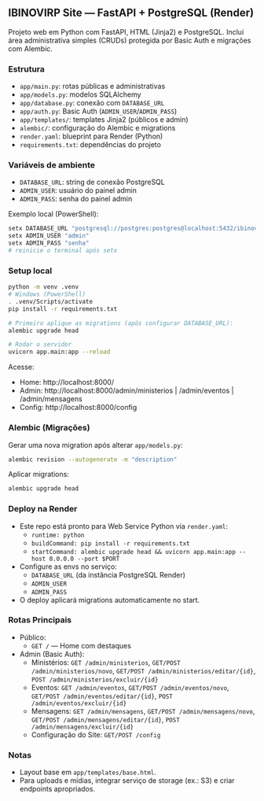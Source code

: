 ## IBINOVIRP Site — FastAPI + PostgreSQL (Render)

Projeto web em Python com FastAPI, HTML (Jinja2) e PostgreSQL. Inclui área administrativa simples (CRUDs) protegida por Basic Auth e migrações com Alembic.

### Estrutura

- `app/main.py`: rotas públicas e administrativas
- `app/models.py`: modelos SQLAlchemy
- `app/database.py`: conexão com `DATABASE_URL`
- `app/auth.py`: Basic Auth (`ADMIN_USER`/`ADMIN_PASS`)
- `app/templates/`: templates Jinja2 (públicos e admin)
- `alembic/`: configuração do Alembic e migrations
- `render.yaml`: blueprint para Render (Python)
- `requirements.txt`: dependências do projeto

### Variáveis de ambiente
- `DATABASE_URL`: string de conexão PostgreSQL
- `ADMIN_USER`: usuário do painel admin
- `ADMIN_PASS`: senha do painel admin

Exemplo local (PowerShell):
```powershell
setx DATABASE_URL "postgresql://postgres:postgres@localhost:5432/ibinovirp"
setx ADMIN_USER "admin"
setx ADMIN_PASS "senha"
# reinicie o terminal após setx
```

### Setup local
```bash
python -m venv .venv
# Windows (PowerShell)
. .venv/Scripts/activate
pip install -r requirements.txt

# Primeiro aplique as migrations (após configurar DATABASE_URL):
alembic upgrade head

# Rodar o servidor
uvicorn app.main:app --reload
```
Acesse:
- Home: http://localhost:8000/
- Admin: http://localhost:8000/admin/ministerios | /admin/eventos | /admin/mensagens
- Config: http://localhost:8000/config

### Alembic (Migrações)
Gerar uma nova migration após alterar `app/models.py`:
```bash
alembic revision --autogenerate -m "description"
```
Aplicar migrations:
```bash
alembic upgrade head
```

### Deploy na Render
- Este repo está pronto para Web Service Python via `render.yaml`:
  - `runtime: python`
  - `buildCommand: pip install -r requirements.txt`
  - `startCommand: alembic upgrade head && uvicorn app.main:app --host 0.0.0.0 --port $PORT`
- Configure as envs no serviço:
  - `DATABASE_URL` (da instância PostgreSQL Render)
  - `ADMIN_USER`
  - `ADMIN_PASS`
- O deploy aplicará migrations automaticamente no start.

### Rotas Principais
- Público:
  - `GET /` — Home com destaques
- Admin (Basic Auth):
  - Ministérios: `GET /admin/ministerios`, `GET/POST /admin/ministerios/novo`, `GET/POST /admin/ministerios/editar/{id}`, `POST /admin/ministerios/excluir/{id}`
  - Eventos: `GET /admin/eventos`, `GET/POST /admin/eventos/novo`, `GET/POST /admin/eventos/editar/{id}`, `POST /admin/eventos/excluir/{id}`
  - Mensagens: `GET /admin/mensagens`, `GET/POST /admin/mensagens/novo`, `GET/POST /admin/mensagens/editar/{id}`, `POST /admin/mensagens/excluir/{id}`
  - Configuração do Site: `GET/POST /config`

### Notas
- Layout base em `app/templates/base.html`.
- Para uploads e mídias, integrar serviço de storage (ex.: S3) e criar endpoints apropriados.
